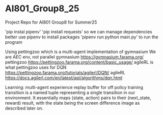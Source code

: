 # AI801_Group8_25
Project Repo for AI801 Group8 for Summer25

'pip instal pipenv'
'pip install requests'
so we can manage dependencies better
use pipenv to install packages
'pipenv run python main.py' to run the program


Using pettingzoo which is a multi-agent implementation of gymnasium
We are AEC env, not parallel
gymnasium https://gymnasium.farama.org/ 
pettingzoo https://pettingzoo.farama.org/content/basic_usage/ 
agileRL is what pettingzoo uses for DQN https://pettingzoo.farama.org/tutorials/agilerl/DQN/ 
agileRL https://docs.agilerl.com/en/latest/api/algorithms/dqn.html 


Learning:
multi-agent experience replay buffer for off policy training
transition is a named tuple representing a single transition in our environment. It essentially maps (state, action) pairs to their (next_state, reward) result, with the state being the screen difference image as described later on.
